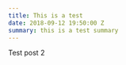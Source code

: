 ```yaml
---
title: This is a test
date: 2018-09-12 19:50:00 Z
summary: this is a test summary
---
```


Test post 2